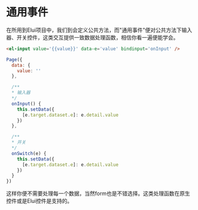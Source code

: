# 通用事件

在所用到Elui项目中，我们到会定义公共方法，而"通用事件"便对公共方法下输入器、开关控件，这类交互提供一致数据处理函数，相信你看一遍便能学会。

```html
<el-input value='{{value}}' data-e='value' bindinput='onInput' />
```

```js
Page({
  data: {
    value: ''
  },

  /**
  * 输入器
  */
  onInput() {
    this.setData({
      [e.target.dataset.e]: e.detail.value
    })
  },

  /**
  * 开关
  */
  onSwitch(e) {
    this.setData({
      [e.target.dataset.e]: e.detail.value
    })
  }
})
```

这样你便不需要处理每一个数据，当然form也是不错选择。这类处理函数在原生控件或是Elui控件是支持的。

